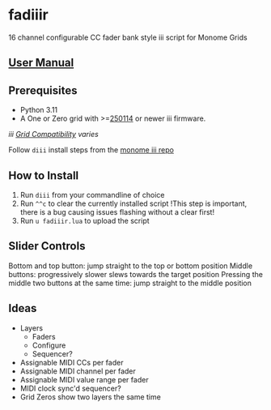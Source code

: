 # fadiiir

16 channel configurable CC fader bank style iii script for Monome Grids

## [User Manual](/manual.md)

## Prerequisites

* Python 3.11
* A One or Zero grid with >=[250114](https://github.com/monome/iii/releases/tag/250114) or newer iii firmware.
  
*iii [Grid Compatibility](https://github.com/monome/iii?tab=readme-ov-file#compatibility) varies*

Follow `diii` install steps from the [monome iii repo](https://github.com/monome/iii?tab=readme-ov-file#diii)

## How to Install

1. Run `diii` from your commandline of choice
2. Run `^^c` to clear the currently installed script !This step is important, there is a bug causing issues flashing without a clear first!
3. Run `u fadiiir.lua` to upload the script

## Slider Controls

Bottom and top button: jump straight to the top or bottom position
Middle buttons: progressively slower slews towards the target position
Pressing the middle two buttons at the same time: jump straight to the middle position

## Ideas

* Layers
  * Faders
  * Configure
  * Sequencer?
* Assignable MIDI CCs per fader
* Assignable MIDI channel per fader
* Assignable MIDI value range per fader
* MIDI clock sync'd sequencer?
* Grid Zeros show two layers the same time
